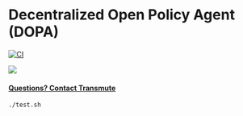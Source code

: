 # Decentralized Open Policy Agent (DOPA)

[![CI](https://github.com/transmute-industries/vc-opa/actions/workflows/ci.yml/badge.svg)](https://github.com/transmute-industries/vc-opa/actions/workflows/ci.yml)

<img src="./transmute-banner.png" />

#### [Questions? Contact Transmute](https://transmute.typeform.com/to/RshfIw?typeform-source=vc-opa)

```bash
./test.sh
```
